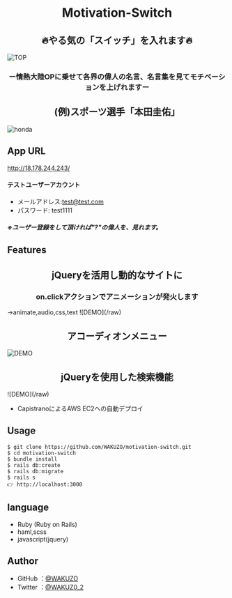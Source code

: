 <h1 align="center">Motivation-Switch</h1>

<h2 align="center">🔥やる気の「スイッチ」を入れます🔥</h2>

![TOP](https://gyazo.com/b4ce55ad2e1c11b17b62a56c4a5825c0/raw)

<h3 align="center">ー情熱大陸OPに乗せて各界の偉人の名言、名言集を見てモチベーションを上げれますー</h3>



<h2 align="center">(例)スポーツ選手「本田圭佑」</h2>

![honda](https://gyazo.com/242a69597d7436089b2c77832024c740/raw)


## App URL

http://18.178.244.243/
    
#### テストユーザーアカウント
  - メールアドレス:test@test.com
  - パスワード: test1111
##### ※ユーザー登録をして頂ければ"?"の偉人を、見れます。


## Features

<h2 align="center">jQueryを活用し動的なサイトに</h2>
<h3 align="center">on.clickアクションでアニメーションが発火します</h3>
<p1 align="center">→animate,audio,css,text</p1>
![DEMO](/raw)

<h2 align="center">アコーディオンメニュー</h2>

![DEMO](/raw)

<h2 align="center">jQueryを使用した検索機能</h2>
![DEMO](/raw)

- CapistranoによるAWS EC2への自動デプロイ


## Usage

```
$ git clone https://github.com/WAKUZO/motivation-switch.git
$ cd motivation-switch
$ bundle install
$ rails db:create
$ rails db:migrate
$ rails s
👉 http://localhost:3000
```


## language

- Ruby (Ruby on Rails)
- haml,scss
- javascript(jquery)


## Author

- GitHub
  ：<a href="https://github.com/WAKUZO?tab=repositories">@WAKUZO</a>
- Twitter
  ：<a href="https://twitter.com/WAKUZ0_2">@WAKUZ0_2</a>
